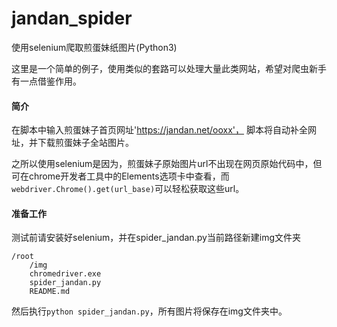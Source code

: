 # jandan_spider
使用selenium爬取煎蛋妹纸图片(Python3)

这里是一个简单的例子，使用类似的套路可以处理大量此类网站，希望对爬虫新手有一点借鉴作用。

#### 简介
在脚本中输入煎蛋妹子首页网址'https://jandan.net/ooxx'，
脚本将自动补全网址，并下载煎蛋妹子全站图片。

之所以使用selenium是因为，煎蛋妹子原始图片url不出现在网页原始代码中，但可在chrome开发者工具中的Elements选项卡中查看，而`webdriver.Chrome().get(url_base)`可以轻松获取这些url。


#### 准备工作
测试前请安装好selenium，并在spider_jandan.py当前路径新建img文件夹
```
/root
    /img
    chromedriver.exe
    spider_jandan.py
    README.md
```
然后执行`python spider_jandan.py`，所有图片将保存在img文件夹中。
